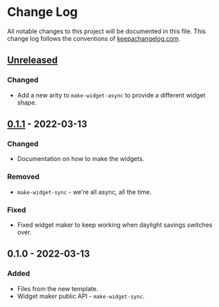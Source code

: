 # Change Log
All notable changes to this project will be documented in this file. This change log follows the conventions of [keepachangelog.com](http://keepachangelog.com/).

## [Unreleased]
### Changed
- Add a new arity to `make-widget-async` to provide a different widget shape.

## [0.1.1] - 2022-03-13
### Changed
- Documentation on how to make the widgets.

### Removed
- `make-widget-sync` - we're all async, all the time.

### Fixed
- Fixed widget maker to keep working when daylight savings switches over.

## 0.1.0 - 2022-03-13
### Added
- Files from the new template.
- Widget maker public API - `make-widget-sync`.

[Unreleased]: https://github.com/k-kom/getting-started-with-natural-language-processing/compare/0.1.1...HEAD
[0.1.1]: https://github.com/k-kom/getting-started-with-natural-language-processing/compare/0.1.0...0.1.1
